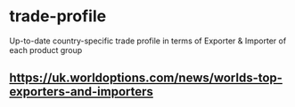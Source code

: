 # trade-profile
Up-to-date country-specific trade profile in terms of Exporter &amp; Importer of each product group


## https://uk.worldoptions.com/news/worlds-top-exporters-and-importers

